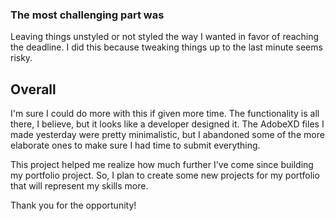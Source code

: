 ### The most challenging part was

Leaving things unstyled or not styled the way I wanted in favor of reaching the deadline. I did this because tweaking things up to the last minute seems risky.

## Overall

I'm sure I could do more with this if given more time. The functionality is all there, I believe, but it looks like a developer designed it. The AdobeXD files I made yesterday were pretty minimalistic, but I abandoned some of the more elaborate ones to make sure I had time to submit everything.

This project helped me realize how much further I've come since building my portfolio project. So, I plan to create some new projects for my portfolio that will represent my skills more. 

Thank you for the opportunity!
